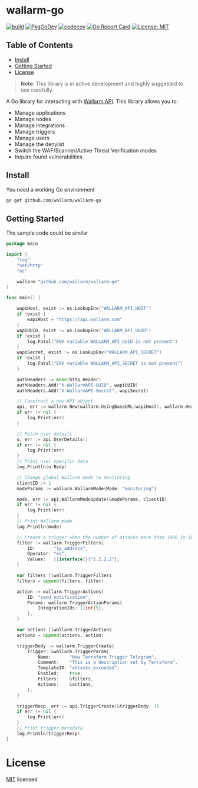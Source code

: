 # wallarm-go

[![build](https://github.com/wallarm/wallarm-go/workflows/Go/badge.svg)](https://github.com/wallarm/wallarm-go/actions?query=workflow%3AGo)
[![PkgGoDev](https://pkg.go.dev/badge/github.com/wallarm/wallarm-go)](https://pkg.go.dev/github.com/wallarm/wallarm-go)
[![codecov](https://codecov.io/gh/wallarm/wallarm-go/branch/master/graph/badge.svg)](https://codecov.io/gh/wallarm/wallarm-go)
[![Go Report Card](https://goreportcard.com/badge/github.com/wallarm/wallarm-go?style=flat-square)](https://goreportcard.com/report/github.com/wallarm/wallarm-go)
[![License: MIT](https://img.shields.io/badge/License-MIT-yellow.svg)](https://github.com/wallarm/wallarm-go/blob/master/LICENSE)

## Table of Contents
- [Install](#install)
- [Getting Started](#getting-started)
- [License](#license)

> **Note**: This library is in active development and highly suggested to use carefully.

A Go library for interacting with
[Wallarm API](https://apiconsole.eu1.wallarm.com). This library allows you to:

* Manage applications
* Manage nodes
* Manage integrations
* Manage triggers
* Manage users
* Manage the denylist
* Switch the WAF/Scanner/Active Threat Verification modes
* Inquire found vulnerabilities

## Install

You need a working Go environment

```sh
go get github.com/wallarm/wallarm-go
```

## Getting Started

The sample code could be similar 

```go
package main

import (
	"log"
	"net/http"
	"os"

	wallarm "github.com/wallarm/wallarm-go"
)

func main() {

	wapiHost, exist := os.LookupEnv("WALLARM_API_HOST")
	if !exist {
		wapiHost = "https://api.wallarm.com"
	}
	wapiUUID, exist := os.LookupEnv("WALLARM_API_UUID")
	if !exist {
		log.Fatal("ENV variable WALLARM_API_UUID is not present")
	}
	wapiSecret, exist := os.LookupEnv("WALLARM_API_SECRET")
	if !exist {
		log.Fatal("ENV variable WALLARM_API_SECRET is not present")
	}

	authHeaders := make(http.Header)
	authHeaders.Add("X-WallarmAPI-UUID", wapiUUID)
	authHeaders.Add("X-WallarmAPI-Secret", wapiSecret)

	// Construct a new API object
	api, err := wallarm.New(wallarm.UsingBaseURL(wapiHost), wallarm.Headers(authHeaders))
	if err != nil {
		log.Print(err)
	}

	// Fetch user details
	u, err := api.UserDetails()
	if err != nil {
		log.Print(err)
	}
	// Print user specific data
	log.Println(u.Body)

	// Change global Wallarm mode to monitoring
	clientID := 1
	modeParams := wallarm.WallarmMode{Mode: "monitoring"}

	mode, err := api.WallarmModeUpdate(&modeParams, clientID)
	if err != nil {
		log.Print(err)
	}
	// Print Wallarm mode
	log.Println(mode)

	// Create a trigger when the number of attacks more than 1000 in 10 minutes
	filter := wallarm.TriggerFilters{
		ID:       "ip_address",
		Operator: "eq",
		Values:   []interface{}{"2.2.2.2"},
	}

	var filters []wallarm.TriggerFilters
	filters = append(filters, filter)

	action := wallarm.TriggerActions{
		ID: "send_notification",
		Params: wallarm.TriggerActionParams{
			IntegrationIds: []int{5},
		},
	}

	var actions []wallarm.TriggerActions
	actions = append(actions, action)

	triggerBody := wallarm.TriggerCreate{
		Trigger: &wallarm.TriggerParam{
			Name:       "New Terraform Trigger Telegram",
			Comment:    "This is a description set by Terraform",
			TemplateID: "attacks_exceeded",
			Enabled:    true,
			Filters:    &filters,
			Actions:    &actions,
		},
	}

	triggerResp, err := api.TriggerCreate(&triggerBody, 1)
	if err != nil {
		log.Print(err)
	}
	// Print trigger metadata
	log.Println(triggerResp)
}
```

# License

[MIT](LICENSE) licensed
